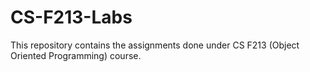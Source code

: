 # CS-F213-Labs
This repository contains the assignments done under CS F213 (Object Oriented Programming) course.
